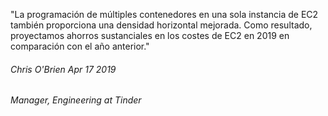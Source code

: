 <h1 class="title" style="display:none">Resultados de la migración</h1>

"La programación de múltiples contenedores en una sola instancia de EC2 también proporciona una densidad horizontal mejorada. Como resultado, proyectamos ahorros sustanciales en los costes de EC2 en 2019 en comparación con el año anterior."

<h6> Chris O'Brien Apr 17 2019 </h6>
<h6> Manager, Engineering at Tinder </h6>